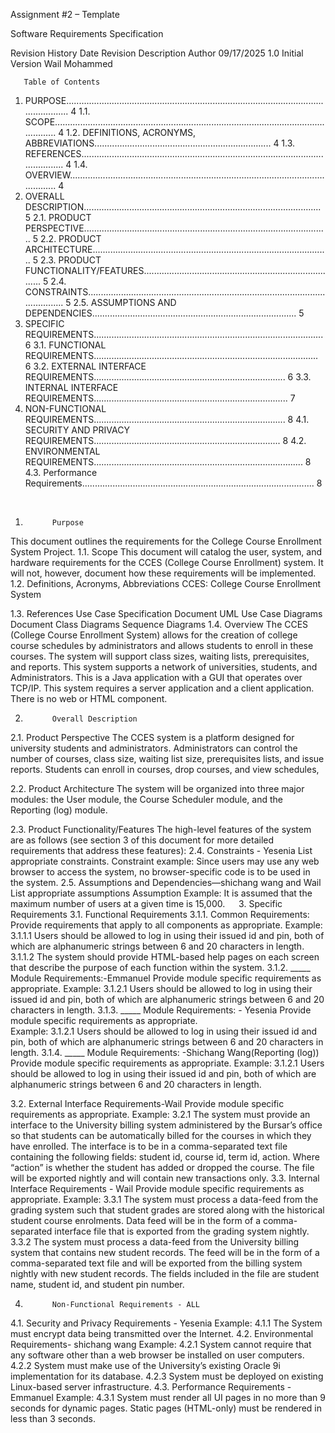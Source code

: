  
Assignment #2 – Template

Software Requirements Specification

Revision History
Date	Revision	Description	Author
09/17/2025	1.0	Initial Version	Wail Mohammed
 	 	 	 
 	 	 	 
 	 	 	 
 	 	 	 
 	 	 	 
 	 	 	 
 	 	 	 
 	 	 	 
 	 	 	 
 	 	 	 
 	 	 	 
 	 	 	 
 	 	 	 
 	 	 	 
 	 	 	 
 	 	 	 
 	 	 	 
 

       Table of Contents
1.    PURPOSE....................................................................................................................... 4
1.1.     SCOPE....................................................................................................................... 4
1.2.     DEFINITIONS, ACRONYMS, ABBREVIATIONS...................................................................... 4
1.3.     REFERENCES............................................................................................................... 4
1.4.     OVERVIEW................................................................................................................. 4
2.    OVERALL DESCRIPTION.............................................................................................. 5
2.1.     PRODUCT PERSPECTIVE................................................................................................. 5
2.2.     PRODUCT ARCHITECTURE.............................................................................................. 5
2.3.     PRODUCT FUNCTIONALITY/FEATURES.............................................................................. 5
2.4.     CONSTRAINTS............................................................................................................. 5
2.5.     ASSUMPTIONS AND DEPENDENCIES................................................................................. 5
3.    SPECIFIC REQUIREMENTS........................................................................................... 6
3.1.     FUNCTIONAL REQUIREMENTS......................................................................................... 6
3.2.     EXTERNAL INTERFACE REQUIREMENTS............................................................................ 6
3.3.     INTERNAL INTERFACE REQUIREMENTS............................................................................. 7
4.    NON-FUNCTIONAL REQUIREMENTS............................................................................ 8
4.1.     SECURITY AND PRIVACY REQUIREMENTS.......................................................................... 8
4.2.     ENVIRONMENTAL REQUIREMENTS................................................................................... 8
4.3.     Performance Requirements............................................................................................ 8
 
 
1.           Purpose
This document outlines the requirements for the College Course Enrollment System Project.
1.1.         Scope
This document will catalog the user, system, and hardware requirements for the CCES (College Course Enrollment) system. It will not, however, document how these requirements will be implemented.
1.2.         Definitions, Acronyms, Abbreviations
CCES: College Course Enrollment System


1.3.         References
Use Case Specification Document
UML Use Case Diagrams Document
Class Diagrams 
Sequence Diagrams
1.4.         Overview
The CCES (College Course Enrollment System) allows for the creation of college course schedules
 by administrators and allows students to enroll in these courses. The system will support class sizes, 
waiting lists, prerequisites, and reports. This system supports a network of universities, students, and 
Administrators. This is a Java application with a GUI that operates over TCP/IP. This system requires 
a server application and a client application. There is no web or HTML component.


2.           Overall Description
2.1.         Product Perspective
The CCES system is a platform designed for university students and administrators. Administrators can control the number of courses, class size, waiting list size, prerequisites lists, and issue reports. Students can enroll in courses, drop courses, and view schedules, 

2.2.         Product Architecture
The system will be organized into three major modules: the User module, the Course Scheduler module, and the Reporting (log) module.



2.3.         Product Functionality/Features
The high-level features of the system are as follows (see section 3 of this document for more detailed requirements that address these features):
2.4.         Constraints - Yesenia
List appropriate constraints.
Constraint example: Since users may use any web browser to access the system, no browser-specific code is to be used in the system. 
2.5.         Assumptions and Dependencies—shichang wang  and Wail
List appropriate assumptions
Assumption Example: It is assumed that the maximum number of users at a given time is 15,000.
 
3.           Specific Requirements
3.1.         Functional Requirements
3.1.1.     Common Requirements:
Provide requirements that apply to all components as appropriate. 
Example:
3.1.1.1 Users should be allowed to log in using their issued id and pin, both of which are alphanumeric strings between 6 and 20 characters in length. 
3.1.1.2 The system should provide HTML-based help pages on each screen that describe the purpose of each function within the system. 
3.1.2.     _____ Module Requirements:-Emmanuel
Provide module specific requirements as appropriate. 
Example:
3.1.2.1 Users should be allowed to log in using their issued id and pin, both of which are alphanumeric strings between 6 and 20 characters in length. 
3.1.3.     _____ Module Requirements: - Yesenia
Provide module specific requirements as appropriate.             
Example:
3.1.2.1 Users should be allowed to log in using their issued id and pin, both of which are alphanumeric strings between 6 and 20 characters in length. 
3.1.4.     _____ Module Requirements: -Shichang Wang(Reporting (log))
Provide module specific requirements as appropriate. 
Example:
3.1.2.1 Users should be allowed to log in using their issued id and pin, both of which are alphanumeric strings between 6 and 20 characters in length. 
 
3.2.         External Interface Requirements-Wail
Provide module specific requirements as appropriate. 
Example:
3.2.1 The system must provide an interface to the University billing system administered by the Bursar’s office so that students can be automatically billed for the courses in which they have enrolled. The interface is to be in a comma-separated text file containing the following fields: student id, course id, term id, action. Where “action” is whether the student has added or dropped the course. The file will be exported nightly and will contain new transactions only. 
3.3.         Internal Interface Requirements - Wail
Provide module specific requirements as appropriate. 
Example:
3.3.1 The system must process a data-feed from the grading system such that student grades are stored along with the historical student course enrolments. Data feed will be in the form of a comma-separated interface file that is exported from the grading system nightly.
3.3.2 The system must process a data-feed from the University billing system that contains new student records. The feed will be in the form of a comma-separated text file and will be exported from the billing system nightly with new student records. The fields included in the file are student name, student id, and student pin number.  

4.           Non-Functional Requirements - ALL
4.1.         Security and Privacy Requirements - Yesenia
Example:
4.1.1 The System must encrypt data being transmitted over the Internet. 
4.2.         Environmental Requirements- shichang wang
Example:
4.2.1 System cannot require that any software other than a web browser be installed on user computers. 
4.2.2 System must make use of the University’s existing Oracle 9i implementation for its database. 
4.2.3 System must be deployed on existing Linux-based server infrastructure. 
4.3.         Performance Requirements - Emmanuel
Example:
4.3.1 System must render all UI pages in no more than 9 seconds for dynamic pages. Static pages (HTML-only) must be rendered in less than 3 seconds. 
 
 
 
 

 

 
 

